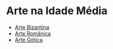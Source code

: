 # Arte na Idade Média

* [Arte Bizantina](arte-bizantina.md)
* [Arte Românica](arte-romanica.md)
* [Arte Gótica](arte-gotica.md)

